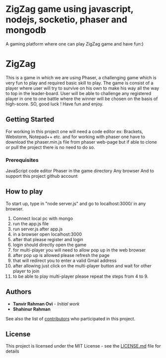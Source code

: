 # ZigZag game using javascript, nodejs, socketio, phaser and mongodb
A gaming platform where one can play ZigZag game and have fun:)

# ZigZag

This is a game in which we are using Phaser, a challenging game which is very fun to play and required basic skill to play. The game is consist of a player where user will try to survive on his own to make his way all the way to top in the leader-board. User will be able to challenge any registered player in one to one battle where the winner will be chosen on the basis of high-score. SO, good luck ! Have fun and enjoy.

## Getting Started

For working in this project one will need a code editor ex: Brackets, Webstorm, Notepad++ etc. and for working with phaser one have to download the phaser.min.js file from phaser web-page but if able to clone or pull the project there is no need to do so. 

### Prerequisites

JavaScript code editor
Phaser in the game directory
Any browser 
And to support this project github account

## How to play
To start up, type in "node server.js" and go to localhost:3000/ in any browser. 

1. Connect local pc with mongo
2. run the app.js file
3. run server.js after app.js
4. in a browser open localhost:3000
5. after that please register and login
6. login should directly open the game
7. for multi-player you will need to allow pop up in the web browser
7. after pop up is allowed please refresh the page
8. that will redirect you to enter a valid Gmail address
9. after allowing just click on the multi-player button and wait for other player to join
10. to be able to play multi-player please repeat the steps from 4 to 9.

## Authors

* **Tanvir Rahman Ovi** - *Initial work* 
* **Shahinur Rahman**

See also the list of [contributors](https://github.com/your/project/contributors) who participated in this project.

## License

This project is licensed under the MIT License - see the [LICENSE.md](LICENSE.md) file for details


